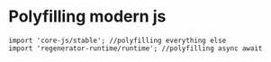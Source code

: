 # Polyfilling modern js

```
import 'core-js/stable'; //polyfilling everything else
import 'regenerator-runtime/runtime'; //polyfilling async await
```
